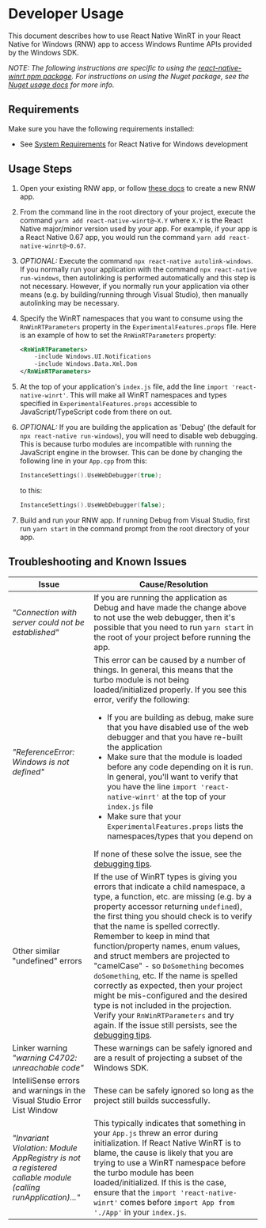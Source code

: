 # Developer Usage 

This document describes how to use React Native WinRT in your React Native for Windows (RNW) app to access Windows Runtime APIs provided by the Windows SDK.

*NOTE: The following instructions are specific to using the [react-native-winrt npm package](https://www.npmjs.com/package/react-native-winrt). For instructions on using the Nuget package, see the [Nuget usage docs](USAGE-NUGET.md) for more info.*

## Requirements

Make sure you have the following requirements installed:

- See [System Requirements](https://microsoft.github.io/react-native-windows/docs/rnw-dependencies) for React Native for Windows development

## Usage Steps 

1. Open your existing RNW app, or follow [these docs](https://microsoft.github.io/react-native-windows/docs/getting-started) to create a new RNW app.

1. From the command line in the root directory of your project, execute the command `yarn add react-native-winrt@~X.Y` where `X.Y` is the React Native major/minor version used by your app. For example, if your app is a React Native 0.67 app, you would run the command `yarn add react-native-winrt@~0.67`.

1. *OPTIONAL:* Execute the command `npx react-native autolink-windows`. If you normally run your application with the command `npx react-native run-windows`, then autolinking is performed automatically and this step is not necessary. However, if you normally run your application via other means (e.g. by building/running through Visual Studio), then manually autolinking may be necessary.

1. Specify the WinRT namespaces that you want to consume using the `RnWinRTParameters` property in the `ExperimentalFeatures.props` file. Here is an example of how to set the `RnWinRTParameters` property:

    ```xml
    <RnWinRTParameters>
        -include Windows.UI.Notifications
        -include Windows.Data.Xml.Dom
    </RnWinRTParameters>
    ```

1. At the top of your application's `index.js` file, add the line `import 'react-native-winrt'`. This will make all WinRT namespaces and types specified in `ExperimentalFeatures.props` accessible to JavaScript/TypeScript code from there on out.

1. *OPTIONAL:* If you are building the application as 'Debug' (the default for `npx react-native run-windows`), you will need to disable web debugging. This is because turbo modules are incompatible with running the JavaScript engine in the browser. This can be done by changing the following line in your `App.cpp` from this:

    ```cpp
    InstanceSettings().UseWebDebugger(true);
    ```
    to this:
    ```cpp
    InstanceSettings().UseWebDebugger(false);
    ```

1. Build and run your RNW app. If running Debug from Visual Studio, first run `yarn start` in the command prompt from the root directory of your app.

## Troubleshooting and Known Issues

|Issue|Cause/Resolution|
|-----|----------------|
|*"Connection with server could not be established"*|If you are running the application as Debug and have made the change above to not use the web debugger, then it's possible that you need to run `yarn start` in the root of your project before running the app.|
|*"ReferenceError: Windows is not defined"*|This error can be caused by a number of things. In general, this means that the turbo module is not being loaded/initialized properly. If you see this error, verify the following:<ul><li>If you are building as debug, make sure that you have disabled use of the web debugger and that you have re-built the application</li><li>Make sure that the module is loaded before any code depending on it is run. In general, you'll want to verify that you have the line `import 'react-native-winrt'` at the top of your `index.js` file</li><li>Make sure that your `ExperimentalFeatures.props` lists the namespaces/types that you depend on</li></ul>If none of these solve the issue, see the [debugging tips](DEBUGGING.md).|
|Other similar "undefined" errors|If the use of WinRT types is giving you errors that indicate a child namespace, a type, a function, etc. are missing (e.g. by a property accessor returning `undefined`), the first thing you should check is to verify that the name is spelled correctly. Remember to keep in mind that function/property names, enum values, and struct members are projected to "camelCase" - so `DoSomething` becomes `doSomething`, etc. If the name is spelled correctly as expected, then your project might be mis-configured and the desired type is not included in the projection. Verify your `RnWinRTParameters` and try again. If the issue still persists, see the [debugging tips](DEBUGGING.md).|
|Linker warning *"warning C4702: unreachable code"*|These warnings can be safely ignored and are a result of projecting a subset of the Windows SDK.|
|IntelliSense errors and warnings in the Visual Studio Error List Window|These can be safely ignored so long as the project still builds successfully.|
|*"Invariant Violation: Module AppRegistry is not a registered callable module (calling runApplication)..."*|This typically indicates that something in your `App.js` threw an error during initialization. If React Native WinRT is to blame, the cause is likely that you are trying to use a WinRT namespace before the turbo module has been loaded/initialized. If this is the case, ensure that the `import 'react-native-winrt'` comes before `import App from './App'` in your `index.js`.|
